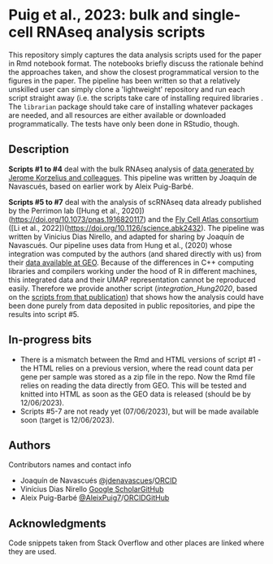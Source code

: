 # Puig et al., 2023: bulk and single-cell RNAseq analysis scripts
 
This repository simply captures the data analysis scripts used for the paper in Rmd notebook format. The notebooks briefly discuss the rationale behind the approaches taken, and show the closest programmatical version to the figures in the paper. The pipeline has been written so that a relatively unskilled user can simply clone a 'lightweight' repository and run each script straight away (i.e. the scripts take care of installing required libraries . The `librarian` package should take care of installing whatever packages are needed, and all resources are either available or downloaded programmatically. The tests have only been done in RStudio, though.


## Description

**Scripts #1 to #4** deal with the bulk RNAseq analysis of [data generated by Jerome Korzelius and colleagues](https://www.ncbi.nlm.nih.gov/geo/query/acc.cgi?acc=GSE234019). This pipeline was written by Joaquín de Navascués, based on earlier work by Aleix Puig-Barbé.

**Scripts #5 to #7** deal with the analysis of scRNAseq data already published by the Perrimon lab ([Hung et al., 2020])(https://doi.org/10.1073/pnas.1916820117) and the [Fly Cell Atlas consortium](https://flycellatlas.org/) ([Li et al., 2022])(https://doi.org/10.1126/science.abk2432). The pipeline was written by Vinicius Dias Nirello, and adapted for sharing by Joaquín de Navascués. Our pipeline uses data from Hung et al., (2020) whose integration was computed by the authors (and shared directly with us) from their [data available at GEO](https://www.ncbi.nlm.nih.gov/geo/query/acc.cgi?acc=GSE120537). Because of the differences in C++ computing libraries and compilers working under the hood of R in different machines, this integrated data and their UMAP representation cannot be reproduced easily. Therefore we provide another script (_integration_Hung2020_, based on the [scripts from that publication](https://htmlpreview.github.io/?https://github.com/hbc/drosophila-midgut-analysis/blob/master/integration/integration.html)) that shows how the analysis could have been done purely from data deposited in public repositories, and pipe the results into script #5.

## In-progress bits

- There is a mismatch between the Rmd and HTML versions of script #1 - the HTML relies on a previous version, where the read count data per gene per sample was stored as a zip file in the repo. Now the Rmd file relies on reading the data directly from GEO. This will be tested and knitted into HTML as soon as the GEO data is released (should be by 12/06/2023).
- Scripts #5-7 are not ready yet (07/06/2023), but will be made available soon (target is 12/06/2023). 

## Authors

Contributors names and contact info

* Joaquín de Navascués [@jdenavascues](https://twitter.com/jdenavascues)/[ORCID](https://orcid.org/0000-0002-5414-4056)
* Vinícius Dias Nirello [Google Scholar](https://scholar.google.com/citations?user=uMXPCs4AAAAJ)[GitHub](https://github.com/vnirello)
* Aleix Puig-Barbé [@AleixPuig7](https://twitter.com/AleixPuig7)/[ORCID](https://orcid.org/0000-0001-6677-8489)[GitHub](https://github.com/aleixpuigb)

## Acknowledgments

Code snippets taken from Stack Overflow and other places are linked where they are used.
